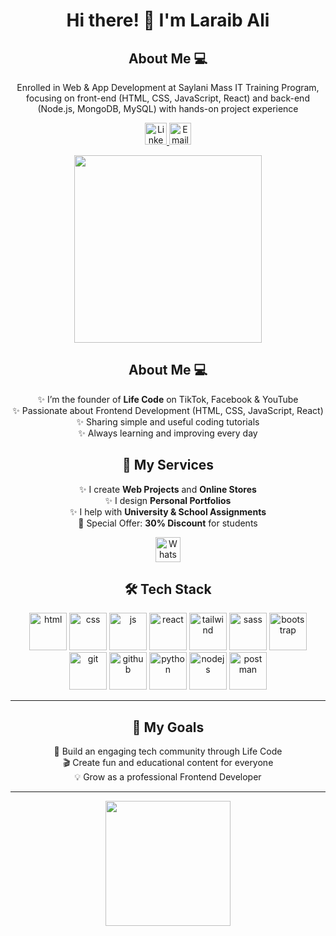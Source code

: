 <h1 align="center"> Hi there! 👋 I'm Laraib Ali</h1>
<h2 align="center">About Me 💻</h2><p align="center">Enrolled in Web & App Development at Saylani Mass IT Training Program, focusing on front-end (HTML, CSS, JavaScript, React) and back-end (Node.js, MongoDB, MySQL) with hands-on project experience </p>
<!-- <img width="1584" height="396" alt="Laraib Ali" src="https://github.com/user-attachments/assets/b835c77e-f4df-4d32-979b-9589011a02d3" />  -->

<p align="center"><a href="https://www.linkedin.com/in/laraib-ali-b0072b1b9/" target="_blank">
<img src="https://cdn-icons-png.flaticon.com/512/3536/3536505.png" alt="LinkedIn" width="35" height="35"/>
<a href="mailto:laraibali.0238@gmail.com" target="_blank">
<img src="https://cdn-icons-png.flaticon.com/512/732/732200.png" alt="Email" width="35" height="35"/>
</a>
</p>

<p align="center">
  <img src="https://media.giphy.com/media/v1.Y2lkPWVjZjA1ZTQ3djc4aG5xbnFtMm91ZTQxM2gzczA5YXR2Njc3cnE5MXd2bnl6ZmFvNyZlcD12MV9naWZzX3NlYXJjaCZjdD1n/Vcdbi5o470i9FACaZO/giphy.gif" width="300" />
</p>

<h2 align="center">About Me 💻</h2>

<p align="center">
✨ I’m the founder of <b>Life Code</b> on TikTok, Facebook & YouTube <br>
✨ Passionate about Frontend Development (HTML, CSS, JavaScript, React) <br>
✨ Sharing simple and useful coding tutorials <br>
✨ Always learning and improving every day  
</p>


<h2 align="center">🛒 My Services</h2>

<p align="center">
✨ I create <b>Web Projects</b> and <b>Online Stores</b> <br>
✨ I design <b>Personal Portfolios</b> <br>
✨ I help with <b>University & School Assignments</b> <br>
🎁 Special Offer: <b>30% Discount</b> for students
</p>

<p align="center">
  <a href="https://wh.ms/201123382567" target="_blank">
    <img src="https://upload.wikimedia.org/wikipedia/commons/6/6b/WhatsApp.svg" alt="WhatsApp" width="40" height="40"/>
  </a>
</p>


<h2 align="center">🛠️ Tech Stack</h2>

<p align="center">
  <img alt="html" src="https://skillicons.dev/icons?i=html" width="60"/>
  <img alt="css" src="https://skillicons.dev/icons?i=css" width="60"/>
  <img alt="js" src="https://skillicons.dev/icons?i=javascript" width="60"/>
  <img alt="react" src="https://skillicons.dev/icons?i=react" width="60"/>
  <img alt="tailwind" src="https://skillicons.dev/icons?i=tailwind" width="60"/>
  <img alt="sass" src="https://skillicons.dev/icons?i=sass" width="60"/>
  <img alt="bootstrap" src="https://skillicons.dev/icons?i=bootstrap" width="60"/>
  <img alt="git" src="https://skillicons.dev/icons?i=git" width="60"/>
  <img alt="github" src="https://skillicons.dev/icons?i=github" width="60"/>
  <img alt="python" src="https://skillicons.dev/icons?i=python" width="60"/>
  <img alt="nodejs" src="https://skillicons.dev/icons?i=nodejs" width="60"/>
  <img alt="postman" src="https://skillicons.dev/icons?i=postman" width="60"/>
</p>

---

<h2 align="center">🎯 My Goals</h2>

<p align="center">
🚀 Build an engaging tech community through Life Code <br>
🎬 Create fun and educational content for everyone <br>
💡 Grow as a professional Frontend Developer  
</p>

---

<p align="center">
  <img src="https://media4.giphy.com/media/v1.Y2lkPTc5MGI3NjExZjZleGxsNHV4bndjcWR2djdscTcydjRrcHkyb201azk4NzVqcGdxdSZlcD12MV9pbnRlcm5hbF9naWZfYnlfaWQmY3Q9Zw/UEJ6DQQp68LJSnyaBb/giphy.gif" width="200" />
</p>

